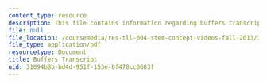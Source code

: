 ```yaml
---
content_type: resource
description: This file contains information regarding buffers transcript.
file: null
file_location: /coursemedia/res-tll-004-stem-concept-videos-fall-2013/31094b8bbd4d951f153e8f478cc0683f_MITRES_TLL-004F13_Buffers.pdf
file_type: application/pdf
resourcetype: Document
title: Buffers Transcript
uid: 31094b8b-bd4d-951f-153e-8f478cc0683f
---
```

